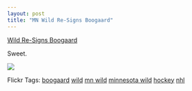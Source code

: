 ```yaml
---
layout: post
title: "MN Wild Re-Signs Boogaard"
---
```


<p><a href="http://wild.nhl.com/team/app/?service=page&amp;page=NewsPage&amp;articleid=334716" target="_blank">Wild Re-Signs Boogaard</a></p>
<p>Sweet.</p>
<p><img src="http://img.citypages.com/imagebank/articles/28_1373/28_1373a15269_m.jpg" /> </p>
  
<p class="tags" id="0767317B-992E-4b12-91E0-4F059A8CECA8:545b61d7-4967-4955-8213-57846f9519db">Flickr Tags: <a href="http://flickr.com/photos/tags/boogaard" rel="tag" target="_blank">boogaard</a> <a href="http://flickr.com/photos/tags/wild" rel="tag" target="_blank">wild</a> <a href="http://flickr.com/photos/tags/mn%20wild" rel="tag" target="_blank">mn wild</a> <a href="http://flickr.com/photos/tags/minnesota%20wild" rel="tag" target="_blank">minnesota wild</a> <a href="http://flickr.com/photos/tags/hockey" rel="tag" target="_blank">hockey</a> <a href="http://flickr.com/photos/tags/nhl" rel="tag" target="_blank">nhl</a></p>
 
